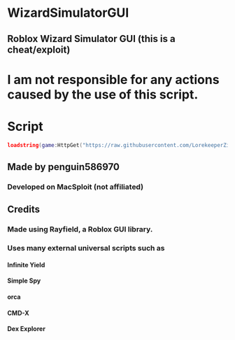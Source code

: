 # WizardSimulatorGUI
## Roblox Wizard Simulator GUI (this is a cheat/exploit)

# I am not responsible for any actions caused by the use of this script.


# Script
```lua
loadstring(game:HttpGet("https://raw.githubusercontent.com/LorekeeperZinnia/Dex/master/main.lua"))()
```

## Made by penguin586970
### Developed on MacSploit (not affiliated)

## Credits
### Made using Rayfield, a Roblox GUI library.
### Uses many external universal scripts such as
#### Infinite Yield
#### Simple Spy
#### orca
#### CMD-X
#### Dex Explorer
